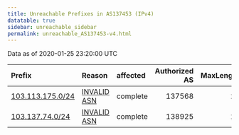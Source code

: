 ```yaml
---
title: Unreachable Prefixes in AS137453 (IPv4)
datatable: true
sidebar: unreachable_sidebar
permalink: unreachable_AS137453-v4.html
---
```


Data as of 2020-01-25 23:20:00 UTC


<div class="datatable-begin"></div>

| Prefix                                                     | Reason                                                                                                   | affected   |   Authorized AS |   MaxLength | Anchor                                       |   unreachable /24s |
|:-----------------------------------------------------------|:---------------------------------------------------------------------------------------------------------|:-----------|----------------:|------------:|:---------------------------------------------|-------------------:|
| [103.113.175.0/24](https://stat.ripe.net/103.113.175.0/24) | [INVALID ASN](https://rpki-validator.ripe.net/announcement-preview?asn=AS137453&prefix=103.113.175.0/24) | complete   |          137568 |          22 | [APNIC](unreachable_APNIC_RPKI_Root-v4.html) |                  1 |
| [103.137.74.0/24](https://stat.ripe.net/103.137.74.0/24)   | [INVALID ASN](https://rpki-validator.ripe.net/announcement-preview?asn=AS137453&prefix=103.137.74.0/24)  | complete   |          138925 |          22 | [APNIC](unreachable_APNIC_RPKI_Root-v4.html) |                  1 |

<div class="datatable-end"></div>
